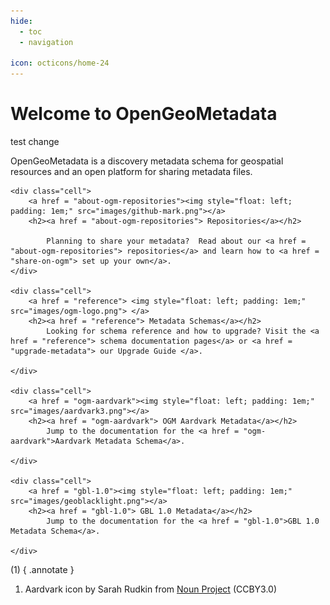 ```yaml
---
hide:
  - toc
  - navigation

icon: octicons/home-24
---
```


# Welcome to OpenGeoMetadata

test change

OpenGeoMetadata is a discovery metadata schema for geospatial resources and an open platform for sharing metadata files.


<div id="grid-line">

	<div class="cell"> 
		<a href = "about-ogm-repositories"><img style="float: left; padding: 1em;" src="images/github-mark.png"></a>
		<h2><a href = "about-ogm-repositories"> Repositories</a></h2>
	
	    	Planning to share your metadata?  Read about our <a href = "about-ogm-repositories"> repositories</a> and learn how to <a href = "share-on-ogm"> set up your own</a>. 
	</div>

	<div class="cell"> 
		<a href = "reference"> <img style="float: left; padding: 1em;" src="images/ogm-logo.png"> </a>
		<h2><a href = "reference"> Metadata Schemas</a></h2>
	    	Looking for schema reference and how to upgrade? Visit the <a href = "reference"> schema documentation pages</a> or <a href = "upgrade-metadata"> our Upgrade Guide </a>.
	
	</div>
		
	<div class="cell"> 
		<a href = "ogm-aardvark"><img style="float: left; padding: 1em;" src="images/aardvark3.png"></a> 
		<h2><a href = "ogm-aardvark"> OGM Aardvark Metadata</a></h2>
	    	Jump to the documentation for the <a href = "ogm-aardvark">Aardvark Metadata Schema</a>.
	
	</div>
	
	<div class="cell"> 
		<a href = "gbl-1.0"><img style="float: left; padding: 1em;" src="images/geoblacklight.png"></a>
		<h2><a href = "gbl-1.0"> GBL 1.0 Metadata</a></h2>
	    	Jump to the documentation for the <a href = "gbl-1.0">GBL 1.0 Metadata Schema</a>.
	
	</div>

</div>

(1) 
{ .annotate }

1.  Aardvark icon by Sarah Rudkin from [Noun Project](https://thenounproject.com/browse/icons/term/aardvark/) (CCBY3.0)